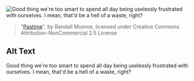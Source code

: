 ![Good thing we're too smart to spend all day being uselessly frustrated with ourselves. I mean, that'd be a hell of a waste, right?](https://imgs.xkcd.com/comics/pastime.png)
> "[Pastime](https://xkcd.com/1222/)", by Randall Munroe, licensed under Creative Commons Attribution-NonCommercial 2.5 License

## Alt Text
Good thing we're too smart to spend all day being uselessly frustrated with ourselves. I mean, that'd be a hell of a waste, right?
